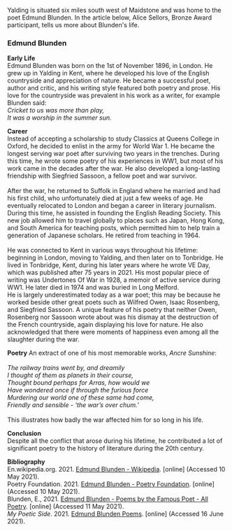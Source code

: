 Yalding is situated six miles south west of Maidstone and was home to the poet Edmund Blunden.  In the article below, Alice Sellors, Bronze Award participant, tells us more about Blunden's life.

### Edmund Blunden

**Early Life**   
Edmund Blunden was born on the 1st of November 1896, in London. He grew up in Yalding in Kent, where he developed his love of the English countryside and appreciation of nature. He became a successful poet, author and critic, and his writing style featured both poetry and prose. His love for the countryside was prevalent in his work as a writer, for example Blunden said:
 <br>
_Cricket to us was more than play,    
It was a worship in the summer sun._   

**Career**   
Instead of accepting a scholarship to study Classics at Queens College in Oxford, he decided to enlist in the army for World War 1. He became the longest serving war poet after surviving two years in the trenches. During this time, he wrote some poetry of his experiences in WW1, but most of his work came in the decades after the war. He also developed a long-lasting friendship with Siegfried Sassoon, a fellow poet and war survivor. 
<br><br>
After the war, he returned to Suffolk in England where he married and had his first child, who unfortunately died at just a few weeks of age. He eventually relocated to London and began a career in literary journalism. During this time, he assisted in founding the English Reading Society. This new job allowed him to travel globally to places such as Japan, Hong Kong, and South America for teaching posts, which permitted him to help train a generation of Japanese scholars. He retired from teaching in 1964.
<br><br>
He was connected to Kent in various ways throughout his lifetime: beginning in London, moving to Yalding, and then later on to Tonbridge. 
He lived in Tonbridge, Kent, during his later years where he wrote VE Day, which was published after 75 years in 2021. His most popular piece of writing was Undertones Of War in 1928, a memoir of active service during WW1. He later died in 1974 and was buried in Long Melford. 
<br>
He is largely underestimated today as a war poet; this may be because he worked beside other great poets such as Wilfred Owen, Isaac Rosenberg, and Siegfried Sassoon. A unique feature of his poetry that neither Owen, Rosenberg nor Sassoon wrote about was his dismay at the destruction of the French countryside, again displaying his love for nature. He also acknowledged that there were moments of happiness even among all the slaughter during the war.

**Poetry**
 An extract of one of his most memorable works, _Ancre Sunshine_:
 <br><br>
_The railway trains went by, and dreamily   
I thought of them as planets in their course,   
Thought bound perhaps for Arras, how would we   
Have wondered once if through the furious force   
Murdering our world one of these same had come,   
Friendly and sensible - ‘the war’s over chum.’_
<br><br>
This illustrates how badly the war affected him for so long in his life.

**Conclusion**  
Despite all the conflict that arose during his lifetime, he contributed a lot of significant poetry to the history of literature during the 20th century. 

**Bibliography**   
En.wikipedia.org. 2021. [Edmund Blunden - Wikipedia](https://en.wikipedia.org/wiki/Edmund_Blunden). [online] (Accessed 10 May 2021).    
Poetry Foundation. 2021. [Edmund Blunden - Poetry Foundation](https://www.poetryfoundation.org/poets/edmund-blunden). [online] (Accessed 10 May 2021).   
Blunden, E., 2021. [Edmund Blunden - Poems by the Famous Poet - All Poetry](https://allpoetry.com/Edmund-Blunden). [online] (Accessed 11 May 2021).     
_My Poetic Side_. 2021. [Edmund Blunden Poems](https://mypoeticside.com/poets/edmund-blunden-poems). [online] (Accessed 16 June 2021).   

